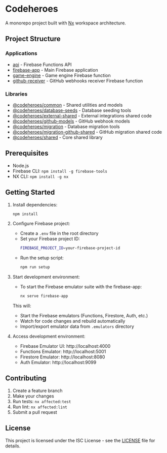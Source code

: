 # Codeheroes

A monorepo project built with [Nx](https://nx.dev) workspace architecture.

## Project Structure

### Applications

- [api](apps/api) - Firebase Functions API
- [firebase-app](apps/firebase-app) - Main Firebase application
- [game-engine](apps/game-engine) - Game engine Firebase function
- [github-receiver](apps/github-receiver) - GitHub webhooks receiver Firebase function

### Libraries

- [@codeheroes/common](libs/common) - Shared utilities and models
- [@codeheroes/database-seeds](libs/database-seeds) - Database seeding tools
- [@codeheroes/external-shared](libs/external-shared) - External integrations shared code
- [@codeheroes/github-models](packages/github-models) - GitHub webhook models
- [@codeheroes/migration](libs/migration) - Database migration tools
- [@codeheroes/migration-github-shared](libs/migration-github-shared) - GitHub migration shared code
- [@codeheroes/shared](libs/shared) - Core shared library

## Prerequisites

- Node.js
- Firebase CLI: `npm install -g firebase-tools`
- NX CLI: `npm install -g nx`

## Getting Started

1. Install dependencies:
   ```sh
   npm install
   ```

2. Configure Firebase project:
   - Create a `.env` file in the root directory
   - Set your Firebase project ID:
     ```sh
     FIREBASE_PROJECT_ID=your-firebase-project-id
     ```
   - Run the setup script:
     ```sh
     npm run setup
     ```

3. Start development environment:
   - To start the Firebase emulator suite with the firebase-app:
     ```sh
     nx serve firebase-app
     ```
   This will:
   - Start the Firebase emulators (Functions, Firestore, Auth, etc.)
   - Watch for code changes and rebuild automatically
   - Import/export emulator data from `.emulators` directory

4. Access development environment:
   - Firebase Emulator UI: http://localhost:4000
   - Functions Emulator: http://localhost:5001
   - Firestore Emulator: http://localhost:8080
   - Auth Emulator: http://localhost:9099

## Contributing

1. Create a feature branch
2. Make your changes
3. Run tests: `nx affected:test`
4. Run lint: `nx affected:lint`
5. Submit a pull request

## License

This project is licensed under the ISC License - see the [LICENSE](LICENSE) file for details.